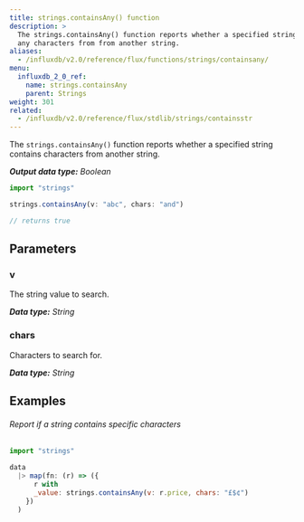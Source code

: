 ```yaml
---
title: strings.containsAny() function
description: >
  The strings.containsAny() function reports whether a specified string contains
  any characters from from another string.
aliases:
  - /influxdb/v2.0/reference/flux/functions/strings/containsany/
menu:
  influxdb_2_0_ref:
    name: strings.containsAny
    parent: Strings
weight: 301
related:
  - /influxdb/v2.0/reference/flux/stdlib/strings/containsstr
---
```


The `strings.containsAny()` function reports whether a specified string contains
characters from another string.

_**Output data type:** Boolean_

```js
import "strings"

strings.containsAny(v: "abc", chars: "and")

// returns true
```

## Parameters

### v
The string value to search.

_**Data type:** String_

### chars
Characters to search for.

_**Data type:** String_

## Examples

###### Report if a string contains specific characters
```js
import "strings"

data
  |> map(fn: (r) => ({
      r with
      _value: strings.containsAny(v: r.price, chars: "£$¢")
    })
  )
```
